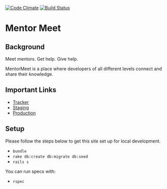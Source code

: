 [![Code Climate](https://codeclimate.com/github/simplyaubs/mentor_meet.png)](https://codeclimate.com/github/simplyaubs/mentor_meet)
[![Build Status](https://travis-ci.org/simplyaubs/mentor_meet.svg?branch=master)](https://travis-ci.org/simplyaubs/mentor_meet)


# Mentor Meet

## Background

Meet mentors. Get help. Give help.

MentorMeet is a place where developers of all different levels connect and share their knowledge.

## Important Links

* [Tracker](https://www.pivotaltracker.com/n/projects/1086300)
* [Staging](http://mentormeet.herokuapp.com/)
* [Production](http://mentormeet.com)

## Setup

Please follow the steps below to get this site set up for local development.

* `bundle`
* `rake db:create db:migrate db:seed`
* `rails s`

You can run specs with:

* `rspec`



